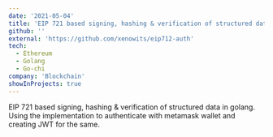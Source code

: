 ```yaml
---
date: '2021-05-04'
title: 'EIP 721 based signing, hashing & verification of structured data in go'
github: ''
external: 'https://github.com/xenowits/eip712-auth'
tech:
  - Ethereum
  - Golang
  - Go-chi
company: 'Blockchain'
showInProjects: true
---
```


EIP 721 based signing, hashing & verification of structured data in golang. Using the implementation to authenticate with metamask wallet and creating JWT for the same.
